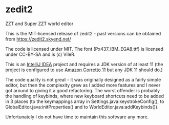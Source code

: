 # zedit2
ZZT and Super ZZT world editor

This is the MIT-licensed release of zedit2 - past versions can be obtained from https://zedit2.skyend.net/

The code is licensed under MIT. The font (Px437_IBM_EGA8.ttf) is licensed under CC-BY-SA and is (c) VileR.

This is an [IntelliJ IDEA](https://www.jetbrains.com/idea/) project and requires a JDK version of at least 11 (the project is configured to use [Amazon Corretto 11](https://docs.aws.amazon.com/corretto/latest/corretto-11-ug/downloads-list.html) but any JDK 11 should do.)

The code quality is not great - it was originally designed as a fairly simple editor, but then the complexity grew as I added more features and I never got around to giving it a good refactoring. The worst offender is probably the handling of keybinds, where new keyboard shortcuts need to be added in 3 places (to the keymappings array in Settings.java:keystrokeConfig(), to GlobalEditor.java:initProperties() and to WorldEditor.java:addKeybinds()).

Unfortunately I do not have time to maintain this software any more.

